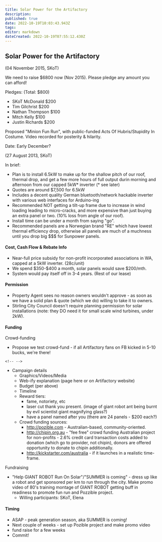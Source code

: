 ```yaml
---
title: Solar Power for the Artifactory
description: 
published: true
date: 2022-10-19T10:03:43.943Z
tags: 
editor: markdown
dateCreated: 2022-10-19T07:55:12.430Z
---
```


## Solar Power for the Artifactory

(04 November 2015, SKoT)

We need to raise \$6800 now (Nov 2015). Please pledge any amount you can afford!

Pledges: (Total: \$800)

-   SKoT McDonald \$200
-   Tim Gilchrist \$200
-   Nathan Thompson \$100
-   Mitch Kelly \$100
-   Justin Richards \$200

Proposed "Minion Fun Run", with public-funded Acts Of Hubris/Stupidity In Costume. Video recorded for posterity & hilarity.

Date: Early December?

(27 August 2013, SKoT)

In brief:

-   Plan is to install 6.5kW to make up for the shallow pitch of our roof, thermal drop, and get a few more hours of full output durin morning and afternoon from our capped 5kW\* inverter (\* see later)
-   Quotes are around \$7,500 for 6.5kW
-   Includes a decent quality German bluetooth/network hackable inverter with various web interfaces for Arduino-ing
-   Recommended NOT getting a tilt-up frame due to increase in wind loading leading to micro-cracks, and more expensive than just buying an extra panel or two. (10% loss from angle of our roof).
-   Install time can be under a month from saying "go".
-   Recommended panels are a Norwegian brand "RE" which have lowest thermal efficiency drop, otherwise all panels are much of a muchness until you drop big \$\$\$ for Sunpower panels.

#### Cost, Cash Flow & Rebate Info

-   Near-full price subsidy for non-profit incorporated associations in WA, capped at a 5kW inverter. (28c/unit)
-   We spend \$350-\$400 a month, solar panels would save \$200/mth.
-   System would pay itself off in 3-4 years. (Rest of our lease)

#### Permission

-   Property Agent sees no reason owners wouldn't approve - as soon as we have a solid plan & quote (which we do) willing to take it to owners.
-   Stirling City Council doesn't require planning permission for solar installations (note: they DO need it for small scale wind turbines, under 2kW).

#### Funding

Crowd-funding

-   Propose we test crowd-fund - if all Artifactory fans on FB kicked in 5-10 bucks, we're there!

```{=html}
<!-- -->
```
-   Campaign details
    -   Graphics/Videos/Media
    -   Web-ify explanation (page here or on Artifactory website)
    -   Budget (per above)
    -   Timeline
    -   Reward tiers:
        -   fame, notoriety, etc
        -   laser cut thank you present. (image of giant robot ant being burnt by evil scientist giant magnifying glass?)
        -   have a panel named after you (there are 24 panels - \$200 each?)
    -   Crowd funding sources:
        -   <http://pozible.com> - Australian-based, community-oriented.
        -   <http://chipin.org.au> - "fee free" crowd funding Australian project for non-profits - 2.6% credit card transaction costs added to donation (which go to provider, not chipin), donors are offered opportunity to donate to chipin additionally.
        -   <http://kickstarter.com/australia> - if it launches in a realistic time-frame.

Fundraising

-   "Help GIANT ROBOT Run On Solar"/"SUMMER is coming" - dress up like a robot and get sponsored per km to run through the city. Make promo video of 80's training montage of GIANT ROBOT getting buff in readiness to promote fun run and Pozzible project.
    -   Willing participants: SKoT, Elena

#### Timing

-   ASAP - peak generation season, aka SUMMER is coming!
-   Next couple of weeks - set up Pozible project and make promo video
-   fund raise for a few weeks
-   Commit!
